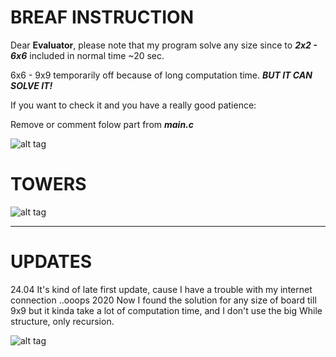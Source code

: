 # BREAF INSTRUCTION

Dear **Evaluator**, please note that my program solve any size since to **_2x2 - 6x6_** included in normal time ~20 sec. 

6x6 - 9x9 temporarily off because of long computation time. **_BUT IT CAN SOLVE IT!_**

If you want to check it and you have a really good patience:

Remove or comment folow part from **_main.c_** 

![alt tag](https://sun1-27.userapi.com/70uzPdDXychNvnKKeyFIn_0EYCBbhmoKuOu08A/oQOEMsaGjMo.jpg)

# TOWERS

![alt tag](https://banner2.cleanpng.com/20180328/wfe/kisspng-new-york-city-chicago-skyline-silhouette-cityscape-city-5abb88f6ae1873.0945404915222397347131.jpg)


_____
# UPDATES
24.04 It's kind of late first update, cause I have a trouble with my internet connection ..ooops 2020
Now I found the solution for any size of board till 9x9 but it kinda take a lot of computation time, and I don't use the big While 
structure, only recursion.

![alt tag](https://sun3-11.userapi.com/Gy4eq9586xpzNNoCAXQ39RynH3UZq0HP8uv5gg/4x0G7vZ153E.jpg)
